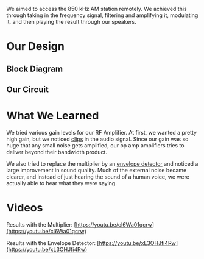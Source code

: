 We aimed to access the 850 kHz AM station remotely. We achieved this through taking in the frequency signal, filtering and amplifying it, modulating it, and then playing the result through our speakers.

# Our Design
## Block Diagram


## Our Circuit


# What We Learned
We tried various gain levels for our RF Amplifier. At first, we wanted a pretty high gain, but we noticed [clips](https://en.wikipedia.org/wiki/Clipping_(audio)) in the audio signal. Since our gain was so huge that any small noise gets amplified, our op amp amplifiers tries to deliver beyond their bandwidth product.

We also tried to replace the multiplier by an [envelope detector](https://en.wikipedia.org/wiki/Envelope_detector) and noticed a large improvement in sound quality. Much of the external noise became clearer, and instead of just hearing the sound of a human voice, we were actually able to hear what they were saying. 

# Videos
Results with the Multiplier: [https://youtu.be/cI6Wa01qcrw](https://youtu.be/cI6Wa01qcrw)

Results with the Envelope Detector: [https://youtu.be/xL3OHJfi4Rw](https://youtu.be/xL3OHJfi4Rw)
